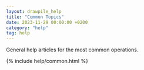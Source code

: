 ```yaml
---
layout: drawpile_help
title: "Common Topics"
date: 2023-11-29 00:00:00 +0200
category: "help"
tag: help
---
```


General help articles for the most common operations.

{% include help/common.html %}

